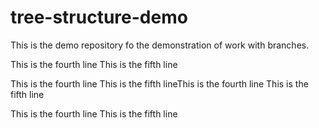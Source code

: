 # tree-structure-demo
This is the demo repository fo the demonstration of work with branches.

This is the fourth line
This is the fifth line

This is the fourth line
This is the fifth lineThis is the fourth line
This is the fifth line

This is the fourth line
This is the fifth line

